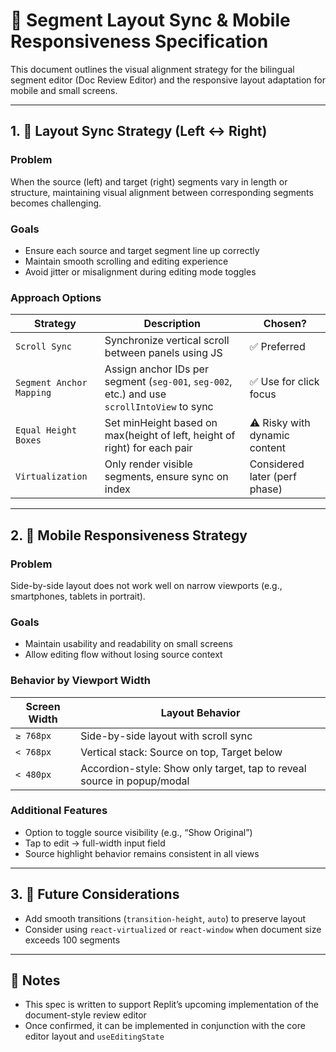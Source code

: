 

# 📐 Segment Layout Sync & Mobile Responsiveness Specification

This document outlines the visual alignment strategy for the bilingual segment editor (Doc Review Editor) and the responsive layout adaptation for mobile and small screens.

---

## 1. 🎯 Layout Sync Strategy (Left ↔ Right)

### Problem
When the source (left) and target (right) segments vary in length or structure, maintaining visual alignment between corresponding segments becomes challenging.

### Goals
- Ensure each source and target segment line up correctly
- Maintain smooth scrolling and editing experience
- Avoid jitter or misalignment during editing mode toggles

### Approach Options

| Strategy                 | Description                                                                                 | Chosen? |
|--------------------------|---------------------------------------------------------------------------------------------|---------|
| `Scroll Sync`            | Synchronize vertical scroll between panels using JS                                         | ✅ Preferred |
| `Segment Anchor Mapping` | Assign anchor IDs per segment (`seg-001`, `seg-002`, etc.) and use `scrollIntoView` to sync | ✅ Use for click focus |
| `Equal Height Boxes`     | Set minHeight based on max(height of left, height of right) for each pair                   | ⚠️ Risky with dynamic content |
| `Virtualization`         | Only render visible segments, ensure sync on index                                          | Considered later (perf phase) |

---

## 2. 📱 Mobile Responsiveness Strategy

### Problem
Side-by-side layout does not work well on narrow viewports (e.g., smartphones, tablets in portrait).

### Goals
- Maintain usability and readability on small screens
- Allow editing flow without losing source context

### Behavior by Viewport Width

| Screen Width | Layout Behavior |
|--------------|-----------------|
| `≥ 768px`    | Side-by-side layout with scroll sync |
| `< 768px`    | Vertical stack: Source on top, Target below |
| `< 480px`    | Accordion-style: Show only target, tap to reveal source in popup/modal |

### Additional Features
- Option to toggle source visibility (e.g., “Show Original”)
- Tap to edit → full-width input field
- Source highlight behavior remains consistent in all views

---

## 3. 🧪 Future Considerations
- Add smooth transitions (`transition-height`, `auto`) to preserve layout
- Consider using `react-virtualized` or `react-window` when document size exceeds 100 segments

---

## 📎 Notes
- This spec is written to support Replit’s upcoming implementation of the document-style review editor
- Once confirmed, it can be implemented in conjunction with the core editor layout and `useEditingState`